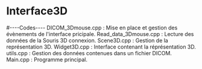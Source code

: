 # Interface3D

#----Codes----
DICOM_3Dmouse.cpp : Mise en place et gestion des évènements de l'interface pricipale.
Read_data_3Dmouse.cpp : Lecture des données de la Souris 3D connexion.
Scene3D.cpp : Gestion de la représentation 3D.
Widget3D.cpp : Interface contenant la réprésentation 3D.
utils.cpp : Gestion des données contenues dans un fichier DICOM.
Main.cpp : Programme principal.
